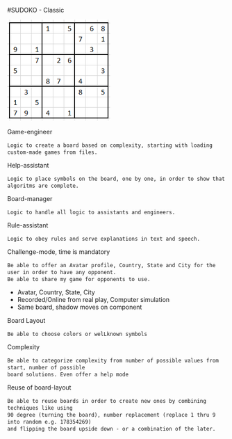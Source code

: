 #SUDOKO - Classic

![SUDOKO Classic](images/sudokuClassic.png) 

Game-engineer
```
Logic to create a board based on complexity, starting with loading custom-made games from files.
```

Help-assistant
```
Logic to place symbols on the board, one by one, in order to show that algoritms are complete. 
```

Board-manager
```
Logic to handle all logic to assistants and engineers.
```

Rule-assistant
```
Logic to obey rules and serve explanations in text and speech.  
```

Challenge-mode, time is mandatory
```
Be able to offer an Avatar profile, Country, State and City for the user in order to have any opponent.
Be able to share my game for opponents to use. 
```
* Avatar, Country, State, City
* Recorded/Online from real play, Computer simulation
* Same board, shadow moves on component

Board Layout
```
Be able to choose colors or welLknown symbols
```

Complexity
```
Be able to categorize complexity from number of possible values from start, number of possible 
board solutions. Even offer a help mode
```

Reuse of board-layout
```
Be able to reuse boards in order to create new ones by combining techniques like using 
90 degree (turning the board), number replacement (replace 1 thru 9 into random e.g. 178354269) 
and flipping the board upside down - or a combination of the later.
```

